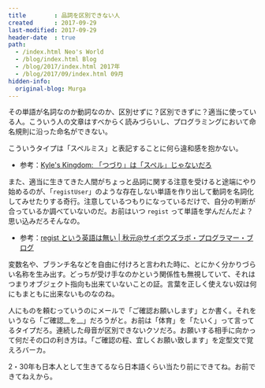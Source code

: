 ```yaml
---
title        : 品詞を区別できない人
created      : 2017-09-29
last-modified: 2017-09-29
header-date  : true
path:
  - /index.html Neo's World
  - /blog/index.html Blog
  - /blog/2017/index.html 2017年
  - /blog/2017/09/index.html 09月
hidden-info:
  original-blog: Murga
---
```


その単語が名詞なのか動詞なのか、区別せずに？区別できずに？適当に使っている人。こういう人の文章はすべからく読みづらいし、プログラミングにおいて命名規則に沿った命名ができない。

こういうタイプは「スペルミス」と表記することに何ら違和感を抱かない。

- 参考：[Kyle's Kingdom: 「つづり」は「スペル」じゃないだろ](http://cherryshusband.blogspot.jp/2011/02/blog-post_02.html)

また、適当に生きてきた人間がちょっと品詞に関する注意を受けると途端にやり始めるのが、「`registUser`」のような存在しない単語を作り出して動詞を名詞化してみせたりする奇行。注意しているつもりになっているだけで、自分の判断が合っているか調べていないのだ。お前はいつ `regist` って単語を学んだんだよ？思い込みだろそんなの。

- 参考：[regist という英語は無い | 秋元@サイボウズラボ・プログラマー・ブログ](http://developer.cybozu.co.jp/akky/2005/07/regist/)

変数名や、ブランチ名などを自由に付けろと言われた時に、とにかく分かりづらい名称を生み出す。どっちが受け手なのかという関係性も無視していて、それはつまりオブジェクト指向も出来ていないことの証。言葉を正しく使えない奴は何にもまともに出来ないものなのね。

人にものを頼むっていうのにメールで「ご確認お願いします」とか書く。それをいうなら「ご確認__を__」だろうがと。お前は「体育」を「たいく」って言ってるタイプだろ。連続した母音が区別できないクソだろ。お願いする相手に向かって何だその口の利き方は。「ご確認の程、宜しくお願い致します」を定型文で覚えろバーカ。

2・30年も日本人として生きてるなら日本語くらい当たり前にできてね。お前できてねえから。
